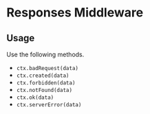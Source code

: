 # Responses Middleware

## Usage


Use the following methods.

* `ctx.badRequest(data)`
* `ctx.created(data)`
* `ctx.forbidden(data)`
* `ctx.notFound(data)`
* `ctx.ok(data)`
* `ctx.serverError(data)`


